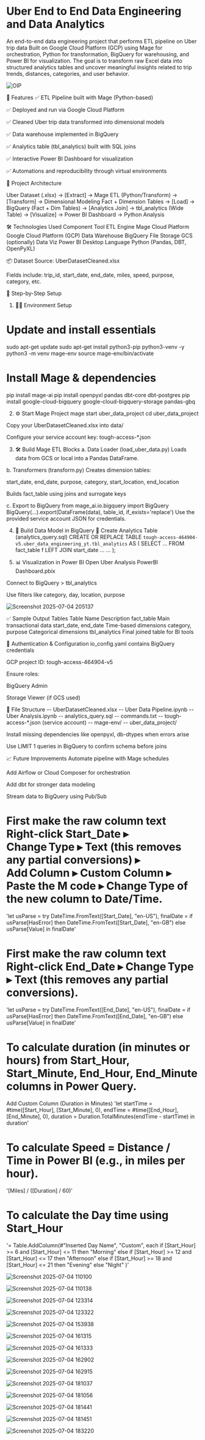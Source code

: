 # Uber End to End Data Engineering and Data Analytics

An end-to-end data engineering project that performs ETL pipeline on Uber trip data Built on Google Cloud Platform (GCP) using Mage for orchestration, Python for transformation, BigQuery for warehousing, and Power BI for visualization.
The goal is to transform raw Excel data into structured analytics tables and uncover meaningful insights related to trip trends, distances, categories, and user behavior.

![OIP](https://github.com/user-attachments/assets/05a0698e-26c6-4e23-bd77-999f9857d9c3)

📌 Features
✅ ETL Pipeline built with Mage (Python-based)

✅ Deployed and run via Google Cloud Platform

✅ Cleaned Uber trip data transformed into dimensional models

✅ Data warehouse implemented in BigQuery

✅ Analytics table (tbl_analytics) built with SQL joins

✅ Interactive Power BI Dashboard for visualization

✅ Automations and reproducibility through virtual environments

🧱 Project Architecture

Uber Dataset (.xlsx) ->  [Extract] -> Mage ETL (Python/Transform) -> [Transform] -> Dimensional Modeling Fact + Dimension Tables -> [Load] -> BigQuery (Fact + Dim Tables) ->  [Analytics Join] ->  tbl_analytics (Wide Table) -> [Visualize] -> Power BI Dashboard -> Python Analysis      
              
🛠 Technologies Used
Component	    Tool
ETL Engine	    Mage
Cloud Platform	Google Cloud Platform (GCP)
Data Warehouse	BigQuery
File Storage	GCS (optionally)
Data Viz	    Power BI Desktop
Language	    Python (Pandas, DBT, OpenPyXL)

📦 Dataset
Source: UberDatasetCleaned.xlsx

Fields include: trip_id, start_date, end_date, miles, speed, purpose, category, etc.

🚀 Step-by-Step Setup
1. 🧑‍💻 Environment Setup
   
# Update and install essentials
sudo apt-get update
sudo apt-get install python3-pip python3-venv -y
python3 -m venv mage-env
source mage-env/bin/activate

# Install Mage & dependencies
pip install mage-ai
pip install openpyxl pandas dbt-core dbt-postgres
pip install google-cloud-bigquery google-cloud-bigquery-storage pandas-gbq

2. ⚙️ Start Mage Project
mage start uber_data_project
cd uber_data_project

Copy your UberDatasetCleaned.xlsx into data/

Configure your service account key: tough-access-*.json

3. 🛠 Build Mage ETL Blocks
a. Data Loader (load_uber_data.py)
Loads data from GCS or local into a Pandas DataFrame.

b. Transformers (transform.py)
Creates dimension tables:

start_date, end_date, purpose, category, start_location, end_location

Builds fact_table using joins and surrogate keys

c. Export to BigQuery
from mage_ai.io.bigquery import BigQuery
BigQuery(...).export(DataFrame(data), table_id, if_exists='replace')
Use the provided service account JSON for credentials.

4. 🧠 Build Data Model in BigQuery
📄 Create Analytics Table (analytics_query.sql)
CREATE OR REPLACE TABLE `tough-access-464904-v5.uber_data_engineering_yt.tbl_analytics` AS (
  SELECT ...
  FROM fact_table f
  LEFT JOIN start_date ...
  ...
);

5. 📊 Visualization in Power BI
Open Uber Analysis PowerBI Dashboard.pbix

Connect to BigQuery > tbl_analytics

Use filters like category, day, location, purpose

![Screenshot 2025-07-04 205137](https://github.com/user-attachments/assets/92f113e8-97de-4d41-a4d9-e3bf72202da8)

✅ Sample Output Tables
Table Name	Description
fact_table	Main transactional data
start_date, end_date	Time-based dimensions
category, purpose	Categorical dimensions
tbl_analytics	Final joined table for BI tools

🔐 Authentication & Configuration
io_config.yaml contains BigQuery credentials

GCP project ID: tough-access-464904-v5

Ensure roles:

BigQuery Admin

Storage Viewer (if GCS used)

📁 File Structure
-- UberDatasetCleaned.xlsx
-- Uber Data Pipeline.ipynb
-- Uber Analysis.ipynb
-- analytics_query.sql
-- commands.txt
-- tough-access-*.json (service account)
-- mage-env/
-- uber_data_project/

Install missing dependencies like openpyxl, db-dtypes when errors arise

Use LIMIT 1 queries in BigQuery to confirm schema before joins

📈 Future Improvements
Automate pipeline with Mage schedules

Add Airflow or Cloud Composer for orchestration

Add dbt for stronger data modeling

Stream data to BigQuery using Pub/Sub

# First make the raw column text Right‑click Start_Date ▸ Change Type ▸ Text (this removes any partial conversions) ▸ Add Column ▸ Custom Column ▸ Paste the M code ▸ Change Type of the new column to Date/Time.
'let
    usParse   = try DateTime.FromText([Start_Date], "en-US"),
    finalDate = if usParse[HasError]
                then DateTime.FromText([Start_Date], "en-GB")
                else usParse[Value]
in
    finalDate'

# First make the raw column text Right‑click End_Date ▸ Change Type ▸ Text (this removes any partial conversions).
'let
    usParse   = try DateTime.FromText([End_Date], "en-US"),
    finalDate = if usParse[HasError]
                then DateTime.FromText([End_Date], "en-GB")
                else usParse[Value]
in
    finalDate'

# To calculate duration (in minutes or hours) from Start_Hour, Start_Minute, End_Hour, End_Minute columns in Power Query.
Add Custom Column (Duration in Minutes)
'let
    startTime = #time([Start_Hour], [Start_Minute], 0),
    endTime   = #time([End_Hour], [End_Minute], 0),
    duration  = Duration.TotalMinutes(endTime - startTime)
in
    duration'

# To calculate Speed = Distance / Time in Power BI (e.g., in miles per hour).
'[Miles] / ([Duration] / 60)'

# To calculate the Day time using Start_Hour
'= Table.AddColumn(#"Inserted Day Name", "Custom", each
    if      [Start_Hour] >=  6 and [Start_Hour] <= 11 then "Morning"
    else if [Start_Hour] >= 12 and [Start_Hour] <= 17 then "Afternoon"
    else if [Start_Hour] >= 18 and [Start_Hour] <= 21 then "Evening"
    else "Night"
)'

![Screenshot 2025-07-04 110100](https://github.com/user-attachments/assets/caa05c07-7011-4882-8179-b585d2219ab4)

![Screenshot 2025-07-04 110138](https://github.com/user-attachments/assets/5ab58f49-dbe4-4f69-ae74-2aeb2e9eb1bb)

![Screenshot 2025-07-04 123314](https://github.com/user-attachments/assets/d142959e-6565-4943-a46a-9575435ceaa2)

![Screenshot 2025-07-04 123322](https://github.com/user-attachments/assets/dbd13d75-99b6-4e47-a19f-78145fdde313)

![Screenshot 2025-07-04 153938](https://github.com/user-attachments/assets/8d4712c6-1fbe-4c60-b91b-136fad900b8c)

![Screenshot 2025-07-04 161315](https://github.com/user-attachments/assets/1181b57f-1ac9-42ee-b655-f18782e2eb28)

![Screenshot 2025-07-04 161333](https://github.com/user-attachments/assets/992ba5ea-d41f-4a51-83d4-c8c65c5ed1d7)

![Screenshot 2025-07-04 162902](https://github.com/user-attachments/assets/b7fe2716-8751-40b9-9e11-4b1dd0f39aeb)

![Screenshot 2025-07-04 162915](https://github.com/user-attachments/assets/52f89ac6-2ae3-4646-a8d3-872aef213c79)

![Screenshot 2025-07-04 181037](https://github.com/user-attachments/assets/a2ddc1c2-54f1-457e-9693-926ebe8f77dd)

![Screenshot 2025-07-04 181056](https://github.com/user-attachments/assets/1d66a25c-5dd6-4de3-b5d6-57d40c38a9eb)

![Screenshot 2025-07-04 181441](https://github.com/user-attachments/assets/ac7af7e3-6f97-4252-84ff-c083ae5c2d9d)

![Screenshot 2025-07-04 181451](https://github.com/user-attachments/assets/9a17bcb7-0474-4dd4-ab9e-84a19a56afeb)

![Screenshot 2025-07-04 183220](https://github.com/user-attachments/assets/c0680279-77c2-4e2d-a9d2-aff8cb9c282f)













